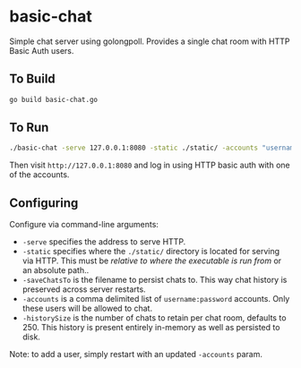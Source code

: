 # basic-chat
Simple chat server using golongpoll.  Provides a single chat room with HTTP Basic Auth users.

## To Build
```bash
go build basic-chat.go
```

## To Run
```bash
./basic-chat -serve 127.0.0.1:8080 -static ./static/ -accounts "username1:password1,username2:password2,username3:password3"
```

Then visit `http://127.0.0.1:8080` and log in using HTTP basic auth with one of the accounts.

## Configuring
Configure via command-line arguments:

* `-serve` specifies the address to serve HTTP.
* `-static` specifies where the `./static/` directory is located for serving via HTTP. This must be *relative to where the executable is run from* or an absolute path..
* `-saveChatsTo` is the filename to persist chats to. This way chat history is preserved across server restarts.
* `-accounts` is a comma delimited list of `username:password` accounts. Only these users will be allowed to chat.
* `-historySize` is the number of chats to retain per chat room, defaults to 250. This history is present entirely in-memory as well as persisted to disk.

Note: to add a user, simply restart with an updated `-accounts` param.
